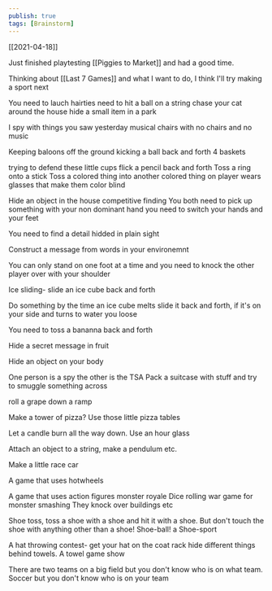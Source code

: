 ```yaml
---
publish: true
tags: [Brainstorm]
---
```

[[2021-04-18]]

Just finished playtesting [[Piggies to Market]] and had a good time.

Thinking about [[Last 7 Games]] and what I want to do, I think I'll try making a sport next

You need to lauch hairties
need to hit a ball on a string
chase your cat around the house
hide a small item in a park

I spy with things you saw yesterday
musical chairs with no chairs and no music

Keeping baloons off the ground
kicking a ball back and forth
4 baskets 

trying to defend these little cups
flick a pencil back and forth
Toss a ring onto a stick
Toss a colored thing into another colored thing
on player wears glasses that make them color blind

Hide an object in the house
competitive finding
You both need to pick up something with your non dominant hand
you need to switch your hands and your feet

You need to find a detail hidded in plain sight

Construct a message from words in your environemnt

You can only stand on one foot at a time and you need to knock the other player over with your shoulder

Ice sliding- slide an ice cube back and forth

Do something by the time an ice cube melts
slide it back and forth, if it's on your side and turns to water you loose

You need to toss a bananna back and forth

Hide a secret message in fruit

Hide an object on your body

One person is a spy the other is the TSA
Pack a suitcase with stuff and try to smuggle something across

roll a grape down a ramp

Make a tower of pizza? Use those little pizza tables

Let a candle burn all the way down. Use an hour glass

Attach an object to a string, make a pendulum etc.

Make a little race car

A game that uses hotwheels

A game that uses action figures
monster royale
Dice rolling war game for monster smashing
They knock over buildings etc

Shoe toss, toss a shoe with a shoe and hit it with a shoe. But don't touch the shoe with anything other than a shoe!
Shoe-ball! a Shoe-sport

A hat throwing contest- get your hat on the coat rack
hide different things behind towels. A towel game show

There are two teams on a big field but you don't know who is on what team.
Soccer but you don't know who is on your team